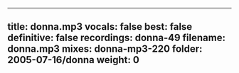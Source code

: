 
---
title: donna.mp3
vocals: false
best: false
definitive: false
recordings: donna-49
filename: donna.mp3
mixes: donna-mp3-220
folder: 2005-07-16/donna
weight: 0
---
